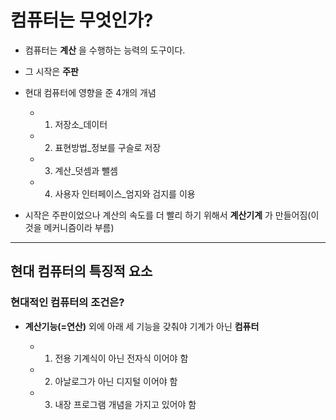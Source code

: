 # 컴퓨터는 무엇인가?
+ 컴퓨터는 __계산__ 을 수행하는 능력의 도구이다.
+  그 시작은 __주판__
+ 현대 컴퓨터에 영향을 준 4개의 개념
   
   + 1. 저장소_데이터
    + 2. 표현방법_정보를 구슬로 저장
     + 3. 계산_덧셈과 뺄셈
     + 4. 사용자 인터페이스_엄지와 검지를 이용
+ 시작은 주판이었으나 계산의 속도를 더 빨리 하기 위해서 __계산기계__ 가 만들어짐(이것을 메커니즘이라 부름)
---
## 현대 컴퓨터의 특징적 요소
### 현대적인 컴퓨터의 조건은?
+ __계산기능(=연산)__ 외에 아래 세 기능을 갖춰야 기계가 아닌 __컴퓨터__
     
   + 1. 전용 기계식이 아닌 전자식 이어야 함
    + 2. 아날로그가 아닌 디지털 이어야 함
     + 3. 내장 프로그램 개념을 가지고 있어야 함
